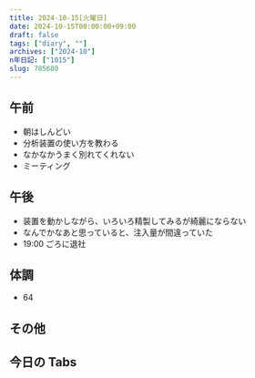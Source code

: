 ```yaml
---
title: 2024-10-15[火曜日]
date: 2024-10-15T00:00:00+09:00
draft: false
tags: ["diary", ""]
archives: ["2024-10"]
n年日記: ["1015"]
slug: 785680
---
```


## 午前

- 朝はしんどい
- 分析装置の使い方を教わる
- なかなかうまく別れてくれない
- ミーティング

## 午後

- 装置を動かしながら、いろいろ精製してみるが綺麗にならない
- なんでかなあと思っていると、注入量が間違っていた
- 19:00 ごろに退社

## 体調

- 64

## その他

## 今日の Tabs
